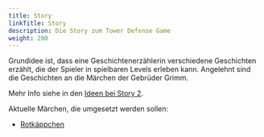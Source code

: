 ```yaml
---
title: Story
linkTitle: Story
description: Die Story zum Tower Defense Game
weight: 200
---
```


Grundidee ist, dass eine Geschichtenerzählerin verschiedene Geschichten erzählt, die der Spieler in spielbaren Levels erleben kann. Angelehnt sind die Geschichten an die Märchen der Gebrüder Grimm.

Mehr Info siehe in den [Ideen bei Story 2](../../docs/ideas/story/).

Aktuelle Märchen, die umgesetzt werden sollen:

* [Rotkäppchen](./rotkaeppchen/)
